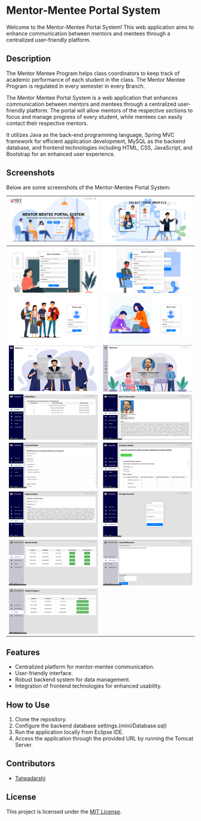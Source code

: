 # Mentor-Mentee Portal System

Welcome to the Mentor-Mentee Portal System! This web application aims to enhance communication between mentors and mentees through a centralized user-friendly platform.

## Description

The Mentor Mentee Program helps class coordinators to keep track of academic performance of each student in the class. The Mentor Mentee Program is regulated in every semester in every Branch.

The Mentor Mentee Portal System is a web application that enhances communication between mentors and mentees through a centralized user-friendly platform. The portal will allow mentors of the respective sections to focus and manage progress of every student, while mentees can easily contact their respective mentors.

It utilizes Java as the back-end programming language, Spring MVC framework for efficient application development, MySQL as the backend database, and frontend technologies including HTML, CSS, JavaScript, and Bootstrap for an enhanced user experience.

## Screenshots

Below are some screenshots of the Mentor-Mentee Portal System:

![Screenshot 1](mini/Screenshots/1.png) | ![Screenshot 2](mini/Screenshots/2.png)
------------ | -------------
![Screenshot 3](mini/Screenshots/3.png) | ![Screenshot 4](mini/Screenshots/4.png)
![Screenshot 5](mini/Screenshots/5.png) | ![Screenshot 6](mini/Screenshots/6.png)
![Screenshot 7](mini/Screenshots/7.png) | ![Screenshot 8](mini/Screenshots/8.png)
![Screenshot 9](mini/Screenshots/9.png) | ![Screenshot 10](mini/Screenshots/10.png)
![Screenshot 11](mini/Screenshots/11.png) | ![Screenshot 12](mini/Screenshots/12.png)
![Screenshot 13](mini/Screenshots/13.png) | ![Screenshot 14](mini/Screenshots/14.png)
![Screenshot 15](mini/Screenshots/15.png) | ![Screenshot 16](mini/Screenshots/16.png)
![Screenshot 17](mini/Screenshots/17.png) |

## Features

- Centralized platform for mentor-mentee communication.
- User-friendly interface.
- Robust backend system for data management.
- Integration of frontend technologies for enhanced usability.

## How to Use

1. Clone the repository.
2. Configure the backend database settings.(mini/Database.sql)
3. Run the application locally from Eclipse IDE.
4. Access the application through the provided URL by running the Tomcat Server.

## Contributors

- [Tatwadarshi](https://github.com/Dev7091)

## License

This project is licensed under the [MIT License](LICENSE).


